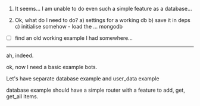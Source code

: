 1) It seems... I am unable to do even such a simple feature as a database...


2) Ok, what do I need to do?
   a) settings for a working db
   b) save it in deps
   c) initialise somehow - load the ... mongodb

- [ ] find an old working example I had somewhere...

---
ah, indeed.

ok, now I need a basic example bots.

Let's have separate database example and user_data example

database example should have a simple router with a feature to add, get, get_all items.
